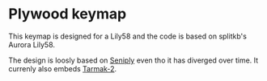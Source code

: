 # Plywood keymap

This keymap is designed for a Lily58 and the code is based on splitkb's Aurora Lily58.

The design is loosly based on [Seniply](https://stevep99.github.io/seniply/) even tho it has diverged over time. It currenly also embeds [Tarmak-2](https://forum.colemak.com/topic/1858-learn-colemak-in-steps-with-the-tarmak-layouts/).